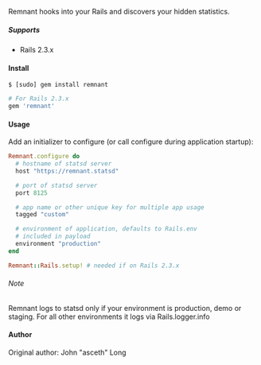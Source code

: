 Remnant hooks into your Rails and discovers your hidden statistics.

##### Supports

* Rails 2.3.x


#### Install

```
$ [sudo] gem install remnant
```

```ruby
# For Rails 2.3.x
gem 'remnant'
```


#### Usage


Add an initializer to configure (or call configure during application startup):

```ruby
Remnant.configure do
  # hostname of statsd server
  host "https://remnant.statsd"

  # port of statsd server
  port 8125

  # app name or other unique key for multiple app usage
  tagged "custom"

  # environment of application, defaults to Rails.env
  # included in payload
  environment "production"
end

Remnant::Rails.setup! # needed if on Rails 2.3.x
```


###### Note
Remnant logs to statsd only if your environment is production, demo or staging.
For all other environments it logs via Rails.logger.info

#### Author


Original author: John "asceth" Long
